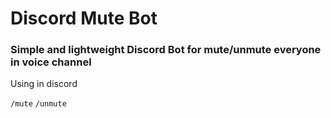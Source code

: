 # Discord Mute Bot

### Simple and lightweight Discord Bot for mute/unmute everyone in voice channel

Using in discord

`/mute`
`/unmute`
